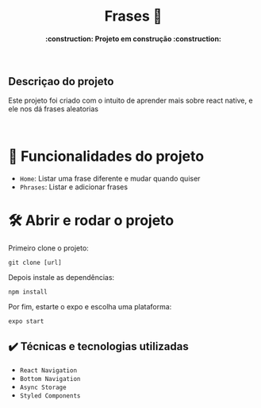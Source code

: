<h1 align="center">Frases 📝 </h1>

 <h4 align="center"> 
    :construction:  Projeto em construção  :construction:
</h4>

<br/>

<h2> 
    Descriçao do projeto
</h2>
<p> 
   Este projeto foi criado com o intuito de aprender mais sobre react native, e ele nos dá frases aleatorias
</p>

<br/>

# :hammer: Funcionalidades do projeto

- `Home`: Listar uma frase diferente e mudar quando quiser
- `Phrases`: Listar e adicionar frases

# 🛠️ Abrir e rodar o projeto

Primeiro clone o projeto:

``` git clone [url] ```

Depois instale as dependências: 

``` npm install ```

Por fim, estarte o expo e escolha uma plataforma:

``` expo start ```

## ✔️ Técnicas e tecnologias utilizadas

- ``React Navigation``
- ``Bottom Navigation``
- ``Async Storage``
- ``Styled Components``
